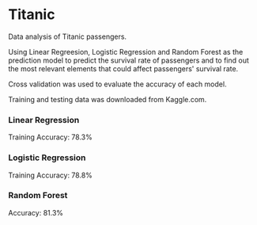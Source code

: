 # Titanic
Data analysis of Titanic passengers.

Using Linear Regreesion, Logistic Regression and Random Forest as the prediction model to predict the survival rate of passengers and to find out the most relevant elements that could affect passengers' survival rate. 

Cross validation was used to evaluate the accuracy of each model.

Training and testing data was downloaded from Kaggle.com.

### Linear Regression

Training Accuracy: 78.3%

### Logistic Regression

 Training Accuracy: 78.8%

### Random Forest

Accuracy: 81.3%
